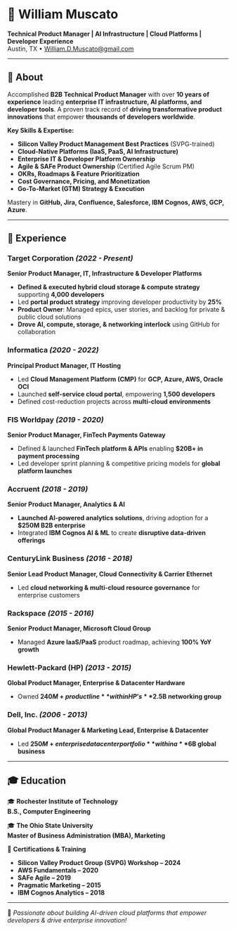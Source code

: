 # 🎯 William Muscato  
**Technical Product Manager | AI Infrastructure | Cloud Platforms | Developer Experience**  
Austin, TX • William.D.Muscato@gmail.com  

---

## 📌 About  
Accomplished **B2B Technical Product Manager** with over **10 years of experience** leading **enterprise IT infrastructure, AI platforms, and developer tools**. A proven track record of **driving transformative product innovations** that empower **thousands of developers worldwide**.  

**Key Skills & Expertise:**  
- **Silicon Valley Product Management Best Practices** (SVPG-trained)  
- **Cloud-Native Platforms (IaaS, PaaS, AI Infrastructure)**  
- **Enterprise IT & Developer Platform Ownership**  
- **Agile & SAFe Product Ownership** (Certified Agile Scrum PM)  
- **OKRs, Roadmaps & Feature Prioritization**  
- **Cost Governance, Pricing, and Monetization**  
- **Go-To-Market (GTM) Strategy & Execution**  

Mastery in **GitHub, Jira, Confluence, Salesforce, IBM Cognos, AWS, GCP, Azure**.  

---

## 💼 Experience  

### **Target Corporation** *(2022 - Present)*  
**Senior Product Manager, IT, Infrastructure & Developer Platforms**  
- **Defined & executed hybrid cloud storage & compute strategy** supporting **4,000 developers**  
- Led **portal product strategy** improving developer productivity by **25%**  
- **Product Owner**: Managed epics, user stories, and backlog for private & public cloud solutions  
- **Drove AI, compute, storage, & networking interlock** using GitHub for collaboration  

### **Informatica** *(2020 - 2022)*  
**Principal Product Manager, IT Hosting**  
- Led **Cloud Management Platform (CMP)** for **GCP, Azure, AWS, Oracle OCI**  
- Launched **self-service cloud portal**, empowering **1,500 developers**  
- Defined cost-reduction projects across **multi-cloud environments**  

### **FIS Worldpay** *(2019 - 2020)*  
**Senior Product Manager, FinTech Payments Gateway**  
- Defined & launched **FinTech platform & APIs** enabling **$20B+ in payment processing**  
- Led developer sprint planning & competitive pricing models for **global platform launches**  

### **Accruent** *(2018 - 2019)*  
**Senior Product Manager, Analytics & AI**  
- **Launched AI-powered analytics solutions**, driving adoption for a **$250M B2B enterprise**  
- Integrated **IBM Cognos AI & ML** to create **disruptive data-driven offerings**  

### **CenturyLink Business** *(2016 - 2018)*  
**Senior Lead Product Manager, Cloud Connectivity & Carrier Ethernet**  
- Led **cloud networking & multi-cloud resource governance** for enterprise customers  

### **Rackspace** *(2015 - 2016)*  
**Senior Product Manager, Microsoft Cloud Group**  
- Managed **Azure IaaS/PaaS** product roadmap, achieving **100% YoY growth**  

### **Hewlett-Packard (HP)** *(2013 - 2015)*  
**Global Product Manager, Enterprise & Datacenter Hardware**  
- Owned **$240M+ product line** within HP’s **$2.5B networking group**  

### **Dell, Inc.** *(2006 - 2013)*  
**Global Product Manager & Marketing Lead, Enterprise & Datacenter**  
- Led **$250M+ enterprise datacenter portfolio** within a **$6B global business**  

---

## 🎓 Education  

🎓 **Rochester Institute of Technology**  
**B.S., Computer Engineering**  

🎓 **The Ohio State University**  
**Master of Business Administration (MBA), Marketing**  

📜 **Certifications & Training**  
- **Silicon Valley Product Group (SVPG) Workshop – 2024**  
- **AWS Fundamentals – 2020**  
- **SAFe Agile – 2019**  
- **Pragmatic Marketing – 2015**  
- **IBM Cognos Analytics – 2018**  

---

🚀 *Passionate about building AI-driven cloud platforms that empower developers & drive enterprise innovation!* 
